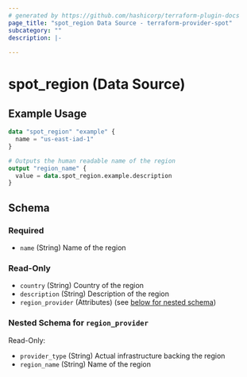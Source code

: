```yaml
---
# generated by https://github.com/hashicorp/terraform-plugin-docs
page_title: "spot_region Data Source - terraform-provider-spot"
subcategory: ""
description: |-
  
---
```


# spot_region (Data Source)



## Example Usage

```terraform
data "spot_region" "example" {
  name = "us-east-iad-1"
}

# Outputs the human readable name of the region
output "region_name" {
  value = data.spot_region.example.description
}
```

<!-- schema generated by tfplugindocs -->
## Schema

### Required

- `name` (String) Name of the region

### Read-Only

- `country` (String) Country of the region
- `description` (String) Description of the region
- `region_provider` (Attributes) (see [below for nested schema](#nestedatt--region_provider))

<a id="nestedatt--region_provider"></a>
### Nested Schema for `region_provider`

Read-Only:

- `provider_type` (String) Actual infrastructure backing the region
- `region_name` (String) Name of the region
